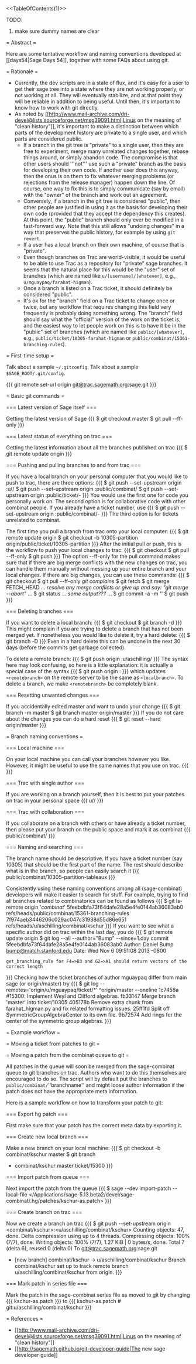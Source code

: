 <<TableOfContents(1)>>

TODO:

 1. make sure dummy names are clear

= Abstract =

Here are some tentative workflow and naming conventions developed at [[days54|Sage Days 54]], together with some FAQs about using git.

= Rationale =

 * Currently, the dev scripts are in a state of flux, and it's easy for a user to get their sage tree into a state where they are not working properly, or not working at all. They will eventually stabilize, and at that point they will be reliable in addition to being useful. Until then, it's important to know how to work with git directly.
 * As noted by [[http://www.mail-archive.com/dri-devel@lists.sourceforge.net/msg39091.html|Linus on the meaning of "clean history"]], it's important to make a distinction between which parts of the development history are private to a single user, and which parts are considered public.
   * If a branch in the git tree is "private" to a single user, then they are free to experiment, merge many unrelated changes together, rebase things around, or simply abandon code. The compromise is that other users should '''not''' use such a "private" branch as the basis for developing their own code. If another user does this anyway, then the onus is on them to fix whatever merging problems (or rejections from the release manager) happen down the line. Of course, one way to fix this is to simply communicate (say by email) with the "owner" of the branch and work out an agreement.
   * Conversely, if a branch in the git tree is considered "public", then other people are justified in using it as the basis for developing their own code (provided that they accept the dependency this creates). At this point, the "public" branch should only ever be modified in a fast-forward way. Note that this still allows "undoing changes" in a way that preserves the public history, for example by using `git revert`.
   * If a user has a local branch on their own machine, of course that is "private".
   * Even though branches on Trac are world-visible, it would be useful to be able to use Trac as a repository for "private" sage branches. It seems that the natural place for this would be the "user" set of branches (which are named like `u/[username]/[whatever]`, e.g., `u/mguaypaq/farahat-higman`).
   * Once a branch is listed on a Trac ticket, it should definitely be considered "public".
   * It's ok for the "branch" field on a Trac ticket to change once or twice, but any workflow that requires changing this field very frequently is probably doing something wrong. The "branch" field should say what the "official" version of the work on the ticket is, and the easiest way to let people work on this is to have it be in the "public" set of branches (which are named like `public/[whatever]`, e.g., `public/ticket/10305-farahat-higman` or `public/combinat/15361-branching-rules`).

= First-time setup =

Talk about a sample `~/.gitconfig`.
Talk about a sample `$SAGE_ROOT/.git/config`.

{{{
git remote set-url origin git@trac.sagemath.org:sage.git
}}}

= Basic git commands =

=== Latest version of Sage itself ===

Getting the latest version of Sage
{{{
$ git checkout master
$ git pull --ff-only
}}}

=== Latest status of everything on trac ===

Getting the latest information about all the branches published on trac
{{{
$ git remote update origin
}}}

=== Pushing and pulling branches to and from trac ===

If you have a local branch on your personal computer that you would like to push to trac, there are three options:
{{{
$ git push --set-upstream origin <mybranch>:u/<mytracname>/<mybranch>
$ git push --set-upstream origin <mybranch>:public/combinat/<mybranch>
$ git push --set-upstream origin <mybranch>:public/ticket/<ticketnumber>-<mybranch>
}}}
You would use the first one for code you personally work on. The second option is for collaborative code with other combinat people.
If you already have a ticket number, use
{{{
$ git push --set-upstream origin <mybranch>:public/combinat/<ticketnumber>-<mybranch>
}}}
The third option is for tickets unrelated to combinat.

The first time you pull a branch from trac onto your local computer:
{{{
$ git remote update origin
$ git checkout -b 10305-partition origin/public/ticket/10305-partition
}}}
After the initial pull or push, this is the workflow to push your local changes to trac:
{{{
$ git checkout <mybranch>
$ git pull --ff-only
$ git push
}}}
The option --ff-only for the pull command makes sure that if there are big merge conflicts with the
new changes on trac, you can handle them manually without messing up your entire branch and your local changes.
If there are big changes, you can use these commands:
{{{
$ git checkout <mybranch>
$ git pull --ff-only
*git complains*
$ git fetch
$ git merge FETCH_HEAD
...
*resolve any merge conflicts*
*or give up and say: "git merge --abort"*
...
$ git status
...
*some output???*
...
$ git commit -a -m '<some message>'
$ git push
}}}

=== Deleting branches ===

If you want to delete a local branch:
{{{
$ git checkout <somethingelse>
$ git branch -d <mybranch>
}}}
This might complain if you are trying to delete a branch that has not been merged yet. If nonetheless you would like
to delete it, try a hard delete:
{{{
$ git branch -D <mybranch>
}}}
Even in a hard delete this can be undone in the next 30 days (before the commits get garbage collected).

To delete a remote branch:
{{{
$ git push origin :u/aschilling/<something>
}}}
The syntax here may look confusing, so here is a little explanation: it is actually a special case of the syntax
{{{
$ git push origin <localbranch>:<remotebranch>
}}}
which updates `<remotebranch>` on the remote server to be the same as `<localbranch>`. To delete a branch, we make `<remotebranch>` be completely blank.

=== Resetting unwanted changes ===

If you accidentally edited master and want to undo your change
{{{
$ git branch -m master <mybranch>
$ git branch master origin/master
}}}
If you do not care about the changes you can do a hard reset
{{{
$ git reset --hard origin/master
}}}

= Branch naming conventions =

=== Local machine ===

On your local machine you can call your branches however you like. However, it might be useful to use the
same names that you use on trac.
{{{
<mystuff>
}}}

=== Trac with single author ===

If you are working on a branch yourself, then it is best to put your patches on trac in your personal space
{{{
u/<myname>/<mystuff>
}}}

=== Trac with collaboration ===

If you collaborate on a branch with others or have already a ticket number, then please put your branch on the
public space and mark it as combinat
{{{
public/combinat/<mystuff>
}}}

=== Naming and searching ===

The branch name should be descriptive. If you have a ticket number (say 10305) that should be the first part of the name.
The rest should describe what is in the branch, so people can easily search it
{{{
public/combinat/10305-partition-tableaux
}}}

Consistently using these naming conventions among all (sage-combinat) developers will make it easier to search for stuff.
For example, trying to find all branches related to combinatorics can be found as follows
{{{
$ git ls-remote origin '*combinat*'
5feebdbfa73f64dafe28a5e4fe0144ab36083ab0	refs/heads/public/combinat/15361-branching-rules
7f974aeb3446206c029ac047c31938d55d86e651	refs/heads/u/aschilling/combinat/kschur
}}}
If you want to see what a specific author did on trac within the last day, you do
{{{
$ git remote update origin
$ git log --all --author="Bump" --since=1.day
commit 5feebdbfa73f64dafe28a5e4fe0144ab36083ab0
Author: Daniel Bump <bump@match.stanford.edu>
Date:   Wed Nov 6 09:51:08 2013 -0800

    get_branching_rule for F4=>B3 and G2=>A1 should return vectors of the correct length
}}}
Checking how the ticket branches of author mguaypaq differ from main sage (or origin/master) try
{{{
$ git log --remotes='origin/u/mguaypaq/ticket/*' ^origin/master --oneline
1c7458a #15300: Implement Weyl and Clifford algebras.
fb33147 Merge branch 'master' into ticket/10305
405178b Remove extra chunk from farahat_higman.py and fix related formatting issues.
25ff1fd Split off SymmetricGroupAlgebraCenter to its own file.
9b72574 Add rings for the center of the symmetric group algebras.
}}}

= Example workflow =

= Moving a ticket from patches to git =

= Moving a patch from the combinat queue to git =

All patches in the queue will soon be merged from the sage-combinat queue to git branches on trac.
Authors who want to do this themselves are encouraged to do so. The script will by default
put the branches to `public/combinat/`''branchname'' and might loose author information if the
patch does not have the appropriate meta information.

Here is a sample workflow on how to transform your patch to git:

=== Export hg patch ===

First make sure that your patch has the correct meta data by exporting it.

=== Create new local branch ===

Make a new branch on your local machine:
{{{
$ git checkout -b combinat/kschur master
$ git branch
* combinat/kschur
  master
  ticket/15300
}}}

=== Import patch from queue ===

Next import the patch from the queue
{{{
$ sage --dev import-patch --local-file </Applications/sage-5.13.beta2/devel/sage-combinat/.hg/patches/kschur-as.patch>
}}}

=== Create branch on trac ===

Now we create a branch on trac
{{{
$ git push --set-upstream origin <combinat/kschur>:<u/aschilling/combinat/kschur>
Counting objects: 47, done.
Delta compression using up to 4 threads.
Compressing objects: 100% (7/7), done.
Writing objects: 100% (7/7), 1.27 KiB | 0 bytes/s, done.
Total 7 (delta 6), reused 0 (delta 0)
To git@trac.sagemath.org:sage.git
 * [new branch]      combinat/kschur -> u/aschilling/combinat/kschur
Branch combinat/kschur set up to track remote branch u/aschilling/combinat/kschur from origin.
}}}

=== Mark patch in series file ===

Mark the patch in the sage-combinat series file as moved to git by changing
{{{
kschur-as.patch
}}}
to 
{{{
kschur-as.patch # git:u/aschilling/combinat/kschur
}}}

= References =

 * [[http://www.mail-archive.com/dri-devel@lists.sourceforge.net/msg39091.html|Linus on the meaning of "clean history"]]
 * [[http://sagemath.github.io/git-developer-guide|The new sage developer guide]]
